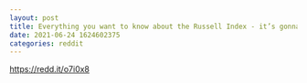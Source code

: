 ```yaml
--- 
layout: post 
title: Everything you want to know about the Russell Index - it’s gonna take multiple poop breaks to read (49pg pdf) Can I get an iron here to smooth out the wrinklier for us retards. I’m way better at reading comments than a pdf. 
date: 2021-06-24 1624602375 
categories: reddit 
--- 
```

https://redd.it/o7i0x8